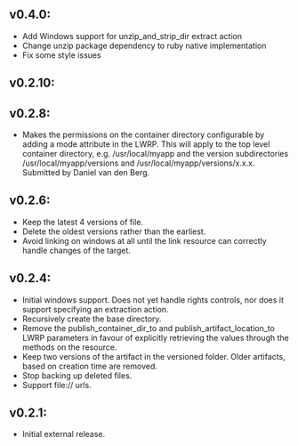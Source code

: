 ## v0.4.0:
* Add Windows support for unzip_and_strip_dir extract action
* Change unzip package dependency to ruby native implementation
* Fix some style issues

## v0.2.10:

## v0.2.8:

* Makes the permissions on the container directory configurable by adding a mode attribute in the
  LWRP. This will apply to the top level container directory, e.g. /usr/local/myapp and the version
  subdirectories /usr/local/myapp/versions and /usr/local/myapp/versions/x.x.x.
  Submitted by Daniel van den Berg.

## v0.2.6:

* Keep the latest 4 versions of file.
* Delete the oldest versions rather than the earliest.
* Avoid linking on windows at all until the link resource can correctly handle changes of the target.

## v0.2.4:

* Initial windows support. Does not yet handle rights controls, nor does it support specifying an
  extraction action.
* Recursively create the base directory.
* Remove the publish_container_dir_to and publish_artifact_location_to LWRP parameters in favour of explicitly
  retrieving the values through the methods on the resource.
* Keep two versions of the artifact in the versioned folder. Older artifacts, based on creation time are removed.
* Stop backing up deleted files.
* Support file:// urls.

## v0.2.1:

* Initial external release.
